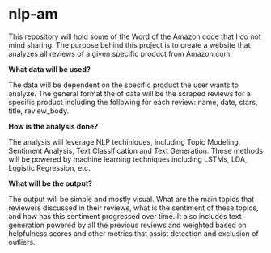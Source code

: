 # nlp-am

This repository will hold some of the Word of the Amazon code that I do not mind sharing.
The purpose behind this project is to create a website that analyzes all reviews of a given specific product from Amazon.com. 

**What data will be used?**

The data will be dependent on the specific product the user wants to analyze. The general format the of data will be the scraped reviews for a specific product including the following for each review: name, date, stars, title, review_body.

**How is the analysis done?**

The analysis will leverage NLP techiniques, including Topic Modeling, Sentiment Analysis, Text Classification and Text Generation.
These methods will be powered by machine learning techniques including LSTMs, LDA, Logistic Regression, etc.

**What will be the output?**

The output will be simple and mostly visual.
What are the main topics that reviewers discussed in their reviews, what is the sentiment of these topics, and how has this sentiment progressed over time. It also includes text generation powered by all the previous reviews and weighted based on helpfulness scores and other metrics that assist detection and exclusion of outliers.
